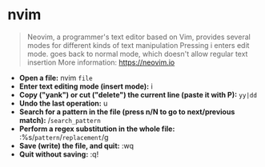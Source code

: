# nvim
> Neovim, a programmer's text editor based on Vim, provides several modes for different kinds of text manipulation
> Pressing i enters edit mode. <Esc> goes back to normal mode, which doesn't allow regular text insertion
> More information: <https://neovim.io>
- **Open a file:**
nvim `file`
- **Enter text editing mode (insert mode):**
<Esc>i
- **Copy ("yank") or cut ("delete") the current line (paste it with P):**
<Esc>`yy|dd`
- **Undo the last operation:**
<Esc>u
- **Search for a pattern in the file (press n/N to go to next/previous match):**
<Esc>/`search_pattern`<Enter>
- **Perform a regex substitution in the whole file:**
<Esc>:%s/`pattern`/`replacement`/g<Enter>
- **Save (write) the file, and quit:**
<Esc>:wq<Enter>
- **Quit without saving:**
<Esc>:q!<Enter>
